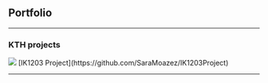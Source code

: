 ## Portfolio

---

### KTH projects
<img src="/images2020-03-19.png?raw=true"/>
[IK1203 Project](https://github.com/SaraMoazez/IK1203Project)



---
